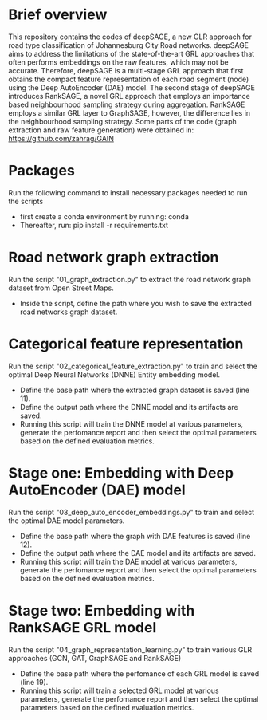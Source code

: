 
# Brief overview
This repository contains the codes of deepSAGE, a new GLR approach for road type classification of Johannesburg City Road networks.
deepSAGE aims to address the limitations of the state-of-the-art GRL approaches that often performs embeddings on the raw features, which may not be accurate. Therefore, deepSAGE is a multi-stage GRL approach that first obtains the compact feature representation of each road segment (node) using the Deep AutoEncoder (DAE) model. The second stage of deepSAGE introduces RankSAGE, a novel GRL approach that employs an importance based neighbourhood sampling strategy during aggregation. RankSAGE employs a similar GRL layer to GraphSAGE, however, the difference lies in the neighbourhood sampling strategy. Some parts of the code (graph extraction and raw feature generation) were obtained in: https://github.com/zahrag/GAIN

# Packages
Run the following command to install necessary packages needed to run the scripts
* first create a conda environment by running: conda
* Thereafter, run: pip install -r requirements.txt

# Road network graph extraction
Run the script "01_graph_extraction.py" to extract the road network graph dataset from Open Street Maps.
* Inside the script, define the path where you wish to save the extracted road networks graph dataset. 

# Categorical feature representation
Run the script "02_categorical_feature_extraction.py" to train and select the optimal Deep Neural Networks (DNNE) Entity embedding model.
* Define the base path where the extracted graph dataset is saved (line 11).
* Define the output path where the DNNE model and its artifacts are saved. 
* Running this script will train the DNNE model at various parameters, generate the perfomance report and then select the optimal 
  parameters based on the defined evaluation metrics.

# Stage one: Embedding with Deep AutoEncoder (DAE) model
Run the script "03_deep_auto_encoder_embeddings.py" to train and select the optimal DAE model parameters.
* Define the base path where the graph with DAE features is saved (line 12). 
* Define the output path where the DAE model and its artifacts are saved.
* Running this script will train the DAE model at various parameters, generate the perfomance report and then select the optimal 
  parameters based on the defined evaluation metrics.

# Stage two: Embedding with RankSAGE GRL model
Run the script "04_graph_representation_learning.py" to train various GLR approaches (GCN, GAT, GraphSAGE and RankSAGE)
* Define the base path where the perfomance of each GRL model is saved (line 19).
* Running this script will train a selected GRL model at various parameters, generate the perfomance report and then select the optimal 
  parameters based on the defined evaluation metrics.


